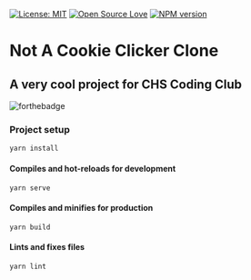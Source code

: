 [![License: MIT](https://img.shields.io/badge/License-MIT-yellow.svg)](https://opensource.org/licenses/MIT)
[![Open Source Love](https://badges.frapsoft.com/os/v3/open-source.svg?v=102)](https://github.com/ellerbrock/open-source-badge/)
[![NPM version](https://badge.fury.io/js/badge-list.svg)](http://badge.fury.io/js/badge-list)

# Not A Cookie Clicker Clone
## A very cool project for CHS Coding Club

![forthebadge](https://forthebadge.com/images/badges/approved-by-george-costanza.svg)

### Project setup
```
yarn install
```

#### Compiles and hot-reloads for development
```
yarn serve
```

#### Compiles and minifies for production
```
yarn build
```

#### Lints and fixes files
```
yarn lint
```
